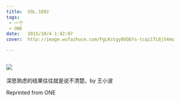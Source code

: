 ```yaml
---
title:	VOL.1092
tags:
 - 一个
 - ONE
date:	2015/10/4 1:42:07
cover:	http://image.wufazhuce.com/FgLKstgy8UQGYs-tcqi1TL8j54mu

---
```

![](http://image.wufazhuce.com/FgLKstgy8UQGYs-tcqi1TL8j54mu)
---

深思熟虑的结果往往就是说不清楚。by 王小波
 
Reprinted from ONE
